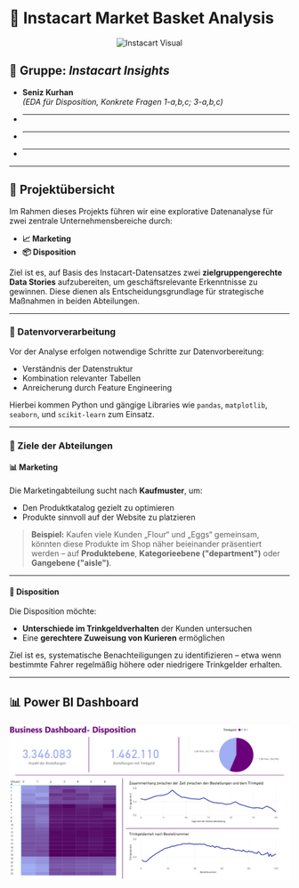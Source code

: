 # 🛒 Instacart Market Basket Analysis

<p align="center">
  <img src="https://feedvisor.com/wp-content/uploads/2021/02/What-Brands-Need-to-Know-About-Instacart.jpg" alt="Instacart Visual" width="700"/>
</p>

## 👥 Gruppe: *Instacart Insights*

- **Seniz Kurhan**  
  *(EDA für Disposition, Konkrete Fragen 1-a,b,c; 3-a,b,c)*
- ***
- ***
- ***


---

## 📌 Projektübersicht

Im Rahmen dieses Projekts führen wir eine explorative Datenanalyse für zwei zentrale Unternehmensbereiche durch:

- **📈 Marketing**
- **📦 Disposition**

Ziel ist es, auf Basis des Instacart-Datensatzes zwei **zielgruppengerechte Data Stories** aufzubereiten, um geschäftsrelevante Erkenntnisse zu gewinnen. Diese dienen als Entscheidungsgrundlage für strategische Maßnahmen in beiden Abteilungen.

---

### 🧪 Datenvorverarbeitung

Vor der Analyse erfolgen notwendige Schritte zur Datenvorbereitung:
- Verständnis der Datenstruktur
- Kombination relevanter Tabellen
- Anreicherung durch Feature Engineering

Hierbei kommen Python und gängige Libraries wie `pandas`, `matplotlib`, `seaborn`, und `scikit-learn` zum Einsatz.

---

### 🎯 Ziele der Abteilungen

#### 📊 Marketing

Die Marketingabteilung sucht nach **Kaufmuster**, um:
- Den Produktkatalog gezielt zu optimieren
- Produkte sinnvoll auf der Website zu platzieren

> **Beispiel:** Kaufen viele Kunden „Flour“ und „Eggs“ gemeinsam, könnten diese Produkte im Shop näher beieinander präsentiert werden – auf **Produktebene**, **Kategorieebene ("department")** oder **Gangebene ("aisle")**.

---

#### 🚚 Disposition

Die Disposition möchte:
- **Unterschiede im Trinkgeldverhalten** der Kunden untersuchen
- Eine **gerechtere Zuweisung von Kurieren** ermöglichen

Ziel ist es, systematische Benachteiligungen zu identifizieren – etwa wenn bestimmte Fahrer regelmäßig höhere oder niedrigere Trinkgelder erhalten.

---

## 📊 Power BI Dashboard 

<p align="center">
  <img src="Images/powerbi.png" alt="Instacart Dashboard"/>
</p>

